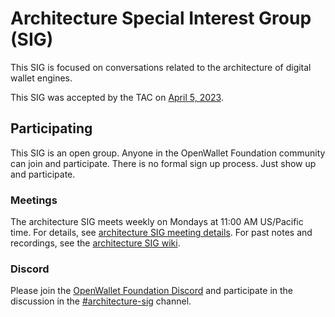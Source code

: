 # Architecture Special Interest Group (SIG)
This SIG is focused on conversations related to the architecture of digital wallet engines.

This SIG was accepted by the TAC on [April 5, 2023](../meetings/2023-04-05.md). 

## Participating
This SIG is an open group. Anyone in the OpenWallet Foundation community can join and participate. There is no formal sign up process. Just show up and participate.

### Meetings
The architecture SIG meets weekly on Mondays at 11:00 AM US/Pacific time. For details, see [architecture SIG meeting details](https://github.com/openwallet-foundation/architecture-sig/blob/main/meeting-details.md). For past notes and recordings, see the [architecture SIG wiki](https://github.com/openwallet-foundation/architecture-sig/wiki).

### Discord
Please join the [OpenWallet Foundation Discord](https://discord.com/invite/yjvGPd5FCU) and participate in the discussion in the [#architecture-sig](https://discord.com/channels/1022962884864643214/1024688298389688360) channel.